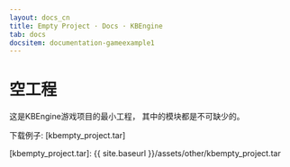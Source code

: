 ```yaml
---
layout: docs_cn
title: Empty Project · Docs · KBEngine
tab: docs
docsitem: documentation-gameexample1
---
```


空工程
====================

这是KBEngine游戏项目的最小工程， 其中的模块都是不可缺少的。

下载例子: 
[kbempty_project.tar]



[kbempty_project.tar]: {{ site.baseurl }}/assets/other/kbempty_project.tar